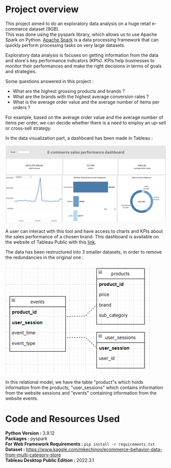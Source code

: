 # Project overview

This project aimed to do an exploratory data analysis on a huge retail e-commerce dataset (9GB).                                                                           
This was done using the pyspark library, which allows us to use Apache Spark on Python.
[Apache Spark](https://spark.apache.org/) is a data processing framework that can quickly perform processing tasks on very large datasets.

Exploratory data analysis is focuses on getting information from the data and store's key performance indicators (KPIs).
KPIs help businesses to monitor their performances and make the right decisions in terms of goals and strategies.

Some questions answered in this project :

* What are the highest grossing products and brands ?
* What are the brands with the highest average conversion rates ? 
* What is the average order value and the average number of items per orders ?

For example, based on the average order value and the average number of items per order, we can decide whether there is
a need to employ an up-sell or cross-sell strategy.

In the data visualization part, a dashboard has been made in Tableau :


![alt text](dashboard.png)


A user can interact with this tool and have access to charts
and KPIs about the sales performance of a chosen brand. This dashboard is available on the website of Tableau Public with this [link](https://public.tableau.com/views/e-commercesalesperformancedashboard/Tableaudebord1?:language=fr-FR&:display_count=n&:origin=viz_share_link).

The data has been restructured into 3 smaller datasets, in order to remove the redundancies in the original one :


![alt text](new_data_structure.png)


In this relational model, we have the table "product"s which holds information from the products,
"user_sessions" which contains information from the website sessions and "events" containing information from the website events.

# Code and Resources Used 
**Python Version :** 3.9.12                                                                 
**Packages :** pyspark                                                          
**For Web Framework Requirements :**  ```pip install -r requirements.txt```                                                 
**Dataset :** https://www.kaggle.com/mkechinov/ecommerce-behavior-data-from-multi-category-store   
**Tableau Desktop Public Edition :** 2022.3.1 
